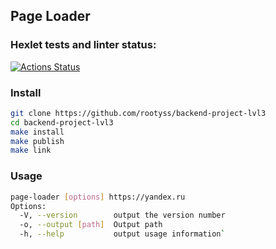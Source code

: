 ## Page Loader
### Hexlet tests and linter status:
[![Actions Status](https://github.com/rootyss/backend-project-lvl3/workflows/hexlet-check/badge.svg)](https://github.com/rootyss/backend-project-lvl3/actions)

### Install
```sh
git clone https://github.com/rootyss/backend-project-lvl3
cd backend-project-lvl3
make install
make publish
make link
```

### Usage
```sh
page-loader [options] https://yandex.ru
Options:
  -V, --version        output the version number
  -o, --output [path]  Output path
  -h, --help           output usage information` 
```
